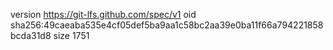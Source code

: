 version https://git-lfs.github.com/spec/v1
oid sha256:49caeaba535e4cf05def5ba9aa1c58bc2aa39e0ba11f66a794221858bcda31d8
size 1751
